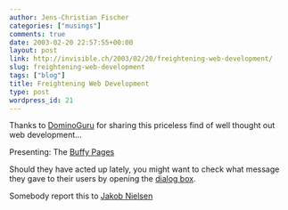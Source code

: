 ```yaml
---
author: Jens-Christian Fischer
categories: ["musings"]
comments: true
date: 2003-02-20 22:57:55+00:00
layout: post
link: http://invisible.ch/2003/02/20/freightening-web-development/
slug: freightening-web-development
tags: ["blog"]
title: Freightening Web Development
type: post
wordpress_id: 21
---
```


Thanks to [DominoGuru](http://www.dominoguru.com) for sharing this priceless find of well thought out web development... 

Presenting: The [Buffy Pages](http://www.btco.cjb.net/)

Should they have acted up lately, you might want to check what message they gave to their users by opening the [dialog box](http://www.invisible.ch/images/buffy.html).

Somebody report this to [Jakob Nielsen](http://www.useit.com)
